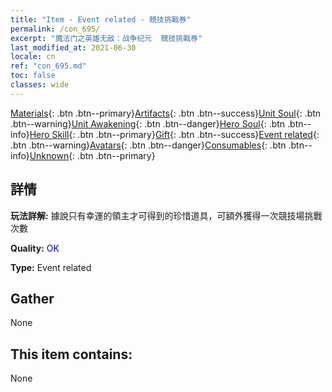 ```yaml
---
title: "Item - Event related - 競技挑戰券"
permalink: /con_695/
excerpt: "魔法门之英雄无敌：战争纪元  競技挑戰券"
last_modified_at: 2021-06-30
locale: cn
ref: "con_695.md"
toc: false
classes: wide
---
```

 [Materials](/ItemsCN/){: .btn .btn--primary}[Artifacts](/ItemsCN/Artifacts/){: .btn .btn--success}[Unit Soul](/ItemsCN/UnitSoul/){: .btn .btn--warning}[Unit Awakening](/ItemsCN/UnitAwakening/){: .btn .btn--danger}[Hero Soul](/ItemsCN/HeroSoul/){: .btn .btn--info}[Hero Skill](/ItemsCN/HeroSkill/){: .btn .btn--primary}[Gift](/ItemsCN/Gift/){: .btn .btn--success}[Event related](/ItemsCN/Events/){: .btn .btn--warning}[Avatars](/ItemsCN/Avatars/){: .btn .btn--danger}[Consumables](/ItemsCN/Consumables/){: .btn .btn--info}[Unknown](/ItemsCN/Unknown/){: .btn .btn--primary}

## 詳情
 **玩法詳解:** 據說只有幸運的領主才可得到的珍惜道具，可額外獲得一次競技場挑戰次數

 **Quality:** <span style="color: #0000CD">OK</span>

 **Type:** Event related

## Gather

  None

## This item contains:

  None

